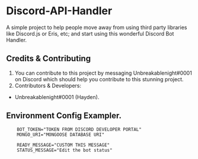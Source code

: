 # Discord-API-Handler
A simple project to help people move away from using third party libraries like Discord.js or Eris, etc; and start using this wonderful Discord Bot Handler.

## Credits & Contributing
1. You can contribute to this project by messaging Unbreakablenight#0001 on Discord which should help you contribute to this stunning project.
2. Contributors & Developers:
 - Unbreakablenight#0001 (Hayden).

## Environment Config Exampler.
```
    BOT_TOKEN="TOKEN FROM DISCORD DEVELOPER PORTAL"
    MONGO_URI="MONGOOSE DATABASE URI"

    READY_MESSAGE="CUSTOM THIS MESSAGE"
    STATUS_MESSAGE="Edit the bot status"
```